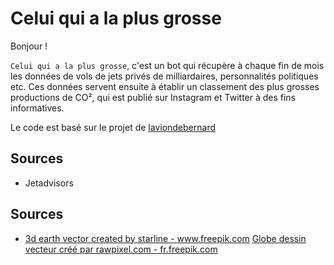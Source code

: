 # Celui qui a la plus grosse

Bonjour ! 

`Celui qui a la plus grosse`, c'est un bot qui récupère à chaque fin de mois les données de vols de jets privés de milliardaires, personnalités politiques etc. Ces données servent ensuite à établir un classement des plus grosses productions de CO², qui est publié sur Instagram et Twitter à des fins informatives.

Le code est basé sur le projet de [laviondebernard](https://github.com/laviondebernard/instagram)


## Sources
- Jetadvisors


## Sources
- <a href='https://www.freepik.com/vectors/3d-earth'>3d earth vector created by starline - www.freepik.com</a>
<a href='https://fr.freepik.com/vecteurs/globe-dessin'>Globe dessin vecteur créé par rawpixel.com - fr.freepik.com</a>